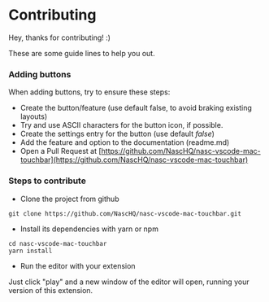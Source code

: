 # Contributing

Hey, thanks for contributing! :)

These are some guide lines to help you out.

### Adding buttons

When adding buttons, try to ensure these steps:

- Create the button/feature (use default false, to avoid braking existing layouts)
- Try and use ASCII characters for the button icon, if possible.
- Create the settings entry for the button (use default _false_)
- Add the feature and option to the documentation (readme.md)
- Open a Pull Request at [https://github.com/NascHQ/nasc-vscode-mac-touchbar](https://github.com/NascHQ/nasc-vscode-mac-touchbar)

### Steps to contribute

- Clone the project from github

```git clone https://github.com/NascHQ/nasc-vscode-mac-touchbar.git```

- Install its dependencies with yarn or npm

```
cd nasc-vscode-mac-touchbar
yarn install
```

- Run the editor with your extension

Just click "play" and a new window of the editor will open, running your version of this extension.

